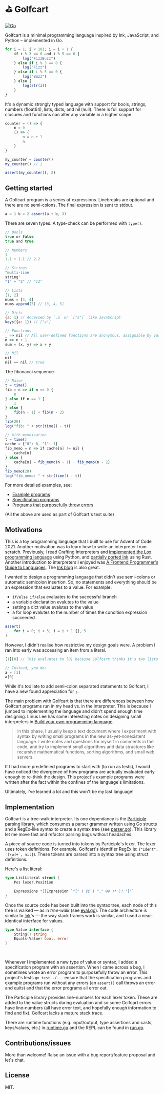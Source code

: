 # ⛳ Golfcart

[![Go](https://github.com/healeycodes/golfcart/actions/workflows/go.yml/badge.svg)](https://github.com/healeycodes/golfcart/actions/workflows/go.yml)

Golfcart is a minimal programming language inspired by Ink, JavaScript, and Python – implemented in Go.

```javascript
for i = 1; i < 101; i = i + 1 {
    if i % 3 == 0 and i % 5 == 0 {
        log("FizzBuzz")
    } else if i % 3 == 0 {
        log("Fizz")
    } else if i % 5 == 0 {
        log("Buzz")
    } else {
        log(str(i))
    }
}
```

It's a dynamic strongly typed language with support for bools, strings, numbers (float64), lists, dicts, and nil (null). There is full support for closures and functions can alter any variable in a higher scope.

```javascript
counter = () => {
    n = 0
    () => {
        n = n + 1
        n
    }
}

my_counter = counter()
my_counter() // 1

assert(my_counter(), 2)
```

## Getting started

A Golfcart program is a series of expressions. Linebreaks are optional and there are no semi-colons. The final expression is sent to stdout.

```javascript
a = 1 b = 2 assert(a + b, 3)
```

There are seven types. A type-check can be performed with `type()`.

```javascript
// Bools
true or false
true and true

// Numbers
1
1.1 + 1.1 // 2.2

// Strings
"multi-line
string"
"1" + "2" // "12"

// Lists
[1, 2]
nums = [3, 4]
nums.append(5) // [3, 4, 5]

// Dicts
{a: 1} // Accessed by `.a` or `["a"]` like JavaScript
keys({a: 1}) // ["a"]

// Functions
_ => nil // All user-defined functions are anonymous, assignable by variable
n => n + 1
sum = (x, y) => x + y

// Nil
nil
nil == nil // true
```

The fibonacci sequence.

```javascript
// Naive
t = time()
fib = n => if n == 0 {
    0
} else if n == 1 {
    1
} else {
    fib(n - 1) + fib(n - 2)
}
fib(20)
log("fib: " + str(time() - t))

// With memoization 
t = time()
cache = {"0": 0, "1": 1}
fib_memo = n => if cache[n] != nil {
    cache[n]
} else {
    cache[n] = fib_memo(n - 1) + fib_memo(n - 2)
}
fib_memo(20)
log("fib_memo: " + str(time() - t))
```

For more detailed examples, see:
- [Example programs](https://github.com/healeycodes/golfcart/tree/main/example%20programs)
- [Specification programs](https://github.com/healeycodes/golfcart/tree/main/example%20programs/spec%20programs)
- [Programs that purposefully throw errors](https://github.com/healeycodes/golfcart/tree/main/example%20programs/error%20programs)

(All the above are used as part of Golfcart's test suite)

## Motivations

This is a toy programming language that I built to use for Advent of Code 2021. Another motivation was to learn how to write an interpreter from scratch. Previously, I read Crafting Interpreters and [implemented the Lox programming language](https://github.com/healeycodes/hoot-language) using Python, and [partially ported Ink](https://github.com/healeycodes/quill) using Rust. Another introduction to interpreters I enjoyed was [A Frontend Programmer's Guide to Languages](https://thatjdanisso.cool/programming-languages). The [Ink blog](https://dotink.co/posts/) is also great.

I wanted to design a programming language that didn't use semi-colons or automatic semicolon insertion. So, no statements and everything should be an expression that evaluates to a value. For example:
- `if/else if/else` evaluates to the successful branch
- a variable declaration evalutes to the value
- setting a dict value evalutes to the value
- a for loop evalutes to the number of times the condition expression succeeded

```javascript
assert(
    for i = 0; i < 5; i = i + 1 {}, 5
)
```

However, I didn't realise how restrictive my design goals were. A problem I ran into early was accessing an item from a literal.

```javascript
[1][0] // This evaluates to [0] because Golfcart thinks it's two lists

// Instead, you do:
a = [1]
a[0]
```

While it's too late to add semi-colon separated statements to Golfcart, I have a new found appreciation for `;`.

The main problem with Golfcart is that there are differences between how Golfcart programs run in my head vs. in the interpreter. This is because I jumped to implementing the language and didn't spend enough time designing. Linus Lee has some interesting notes on designing small interpreters in [Build your own programming language](https://thesephist.com/posts/pl/#impl).

> In this phase, I usually keep a text document where I experiment with syntax by writing small programs in the new as-yet-nonexistent language. I write notes and questions for myself in comments in the code, and try to implement small algorithms and data structures like recursive mathematical functions, sorting algorithms, and small web servers.

If I had more predefinied programs to start with (to run as tests), I would have noticed the divergence of how programs are actually evaluated early enough to re-think the design. This project's example programs were written after the fact within the confines of the language's limitations.

Ultimately, I've learned a lot and this won't be my last language!

## Implementation

Golfcart is a tree-walk interpreter. Its one dependancy is the [Participle](https://github.com/alecthomas/participle) parsing library, which consumes a parser grammer written using Go structs and a RegEx-like syntax to create a syntax tree (see [parser.go](https://github.com/healeycodes/golfcart/blob/main/pkg/golfcart/parse.go)). This library let me move fast and refactor parsing bugs without headaches.

A piece of source code is turned into tokens by Participle's lexer. The lexer uses token definitions. For example, Golfcart's identifier RegEx is: ```{"Ident", `[\w]+`, nil}```). These tokens are parsed into a syntax tree using struct definitions.

Here's a list literal:

```go
type ListLiteral struct {
	Pos lexer.Position

	Expressions *[]Expression `"[" ( @@ ( "," @@ )* )? "]"`
}
```

Once the source code has been built into the syntax tree, each node of this tree is walked — as in _tree-walk_ (see [eval.go](https://github.com/healeycodes/golfcart/blob/main/pkg/golfcart/eval.go)). The code archiecture is similar to [Ink](https://github.com/thesephist/ink)'s — the way stack frames work is similar, and I used a near-identical interface for values. 

```go
type Value interface {
	String() string
	Equals(Value) bool, error
}
```

<br>

Whenever I implemented a new type of value or syntax, I added a specification program with an assertion. When I came across a bug, I sometimes wrote an error program to purposefully throw an error. This project's tests `go test ./...` ensure that the specification programs and example programs run without any errors (an `assert()` call throws an error and quits) and that the error programs all error out.

The Participle library provides line-numbers for each lexer token. These are added to the value structs during evaluation and so some Golfcart errors have line-numbers (all have error text, and hopefully enough information to find and fix). Golfcart lacks a mature stack trace.

There are runtime functions (e.g. input/output, type assertions and casts, keys/values, etc.) in [runtime.go](https://github.com/healeycodes/golfcart/blob/main/pkg/golfcart/runtime.go) and the REPL can be found in [run.go](https://github.com/healeycodes/golfcart/blob/main/pkg/golfcart/run.go).


## Contributions/issues

More than welcome! Raise an issue with a bug report/feature proposal and let's chat.

## License

MIT.

